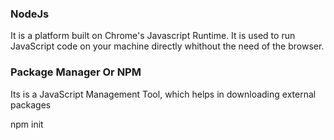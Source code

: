 ### NodeJs
It is a platform built on Chrome's Javascript Runtime. It is used to run JavaScript code on your machine directly whithout the need of the browser.

### Package Manager Or NPM
Its is a JavaScript Management Tool, which helps in downloading external packages

npm init